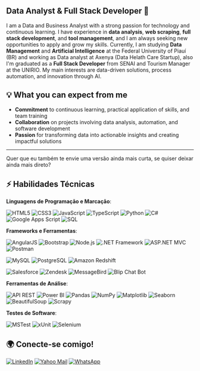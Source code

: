 ## Data Analyst & Full Stack Developer 👋

I am a Data and Business Analyst with a strong passion for technology and continuous learning. I have experience in **data analysis**, **web scraping**, **full stack development**, and **tool management**, and I am always seeking new opportunities to apply and grow my skills. Currently, I am studying **Data Management** and **Artificial Intelligence** at the Federal University of Piauí (BR) and working as Data analyst at Axenya (Data Helath Care Startup), also I'm graduated as a **Full Stack Developer** from SENAI and Tourism Manager at the UNIRIO. My main interests are data-driven solutions, process automation, and innovation through AI.

## 💡 What you can expect from me
- **Commitment** to continuous learning, practical application of skills, and team training
- **Collaboration** on projects involving data analysis, automation, and software development
- **Passion** for transforming data into actionable insights and creating impactful solutions

---

Quer que eu também te envie uma versão ainda mais curta, se quiser deixar ainda mais direto?

## ⚡️ Habilidades Técnicas

**Linguagens de Programação e Marcação**:

![HTML5](https://img.shields.io/badge/-HTML5-E34F26?style=flat-square&logo=html5&logoColor=white)
![CSS3](https://img.shields.io/badge/-CSS3-1572B6?style=flat-square&logo=css3)
![JavaScript](https://img.shields.io/badge/-JavaScript-F7DF1E?style=flat-square&logo=javascript&logoColor=black)
![TypeScript](https://img.shields.io/badge/-TypeScript-3178C6?style=flat-square&logo=typescript&logoColor=white)
![Python](https://img.shields.io/badge/-Python-3776AB?style=flat-square&logo=python&logoColor=white)
![C#](https://img.shields.io/badge/-C%23-239120?style=flat-square&logo=c-sharp&logoColor=white)
![Google Apps Script](https://img.shields.io/badge/-Google_Apps_Script-4285F4?style=flat-square&logo=google-apps-script&logoColor=white)
![SQL](https://img.shields.io/badge/-SQL-003B57?style=flat-square&logo=mysql&logoColor=white) 

**Frameworks e Ferramentas**:

![AngularJS](https://img.shields.io/badge/-AngularJS-DD0031?style=flat-square&logo=angularjs&logoColor=white)
![Bootstrap](https://img.shields.io/badge/-Bootstrap-563D7C?style=flat-square&logo=bootstrap&logoColor=white)
![Node.js](https://img.shields.io/badge/-Node.js-339933?style=flat-square&logo=node.js&logoColor=white)
![.NET Framework](https://img.shields.io/badge/-.NET-512BD4?style=flat-square&logo=dot-net&logoColor=white)
![ASP.NET MVC](https://img.shields.io/badge/-ASP.NET%20MVC-512BD4?style=flat-square&logo=dot-net)
![Postman](https://img.shields.io/badge/-Postman-FF6C37?style=flat-square&logo=postman&logoColor=white)

![MySQL](https://img.shields.io/badge/-MySQL-4479A1?style=flat-square&logo=mysql&logoColor=white)
![PostgreSQL](https://img.shields.io/badge/-PostgreSQL-336791?style=flat-square&logo=postgresql&logoColor=white)
![Amazon Redshift](https://img.shields.io/badge/-Amazon%20Redshift-FF9900?style=flat-square&logo=amazon-redshift&logoColor=white)

![Salesforce](https://img.shields.io/badge/-Salesforce-00A1E0?style=flat-square&logo=salesforce&logoColor=white)
![Zendesk](https://img.shields.io/badge/-Zendesk-03363D?style=flat-square&logo=zendesk&logoColor=white)
![MessageBird](https://img.shields.io/badge/-MessageBird-1B9CFC?style=flat-square&logo=messagebird&logoColor=white)
![Blip Chat Bot](https://img.shields.io/badge/-Blip_Chat_Bot-00BFFF?style=flat-square) 


**Ferramentas de Análise**:

![API REST](https://img.shields.io/badge/-API_REST-FF6F00?style=flat-square&logo=api)
![Power BI](https://img.shields.io/badge/-Power_BI-F2C811?style=flat-square&logo=powerbi&logoColor=black)
![Pandas](https://img.shields.io/badge/-Pandas-150458?style=flat-square&logo=pandas)
![NumPy](https://img.shields.io/badge/-NumPy-013243?style=flat-square&logo=numpy&logoColor=white)
![Matplotlib](https://img.shields.io/badge/-Matplotlib-3776AB?style=flat-square&logo=python&logoColor=white)
![Seaborn](https://img.shields.io/badge/-Seaborn-3776AB?style=flat-square&logo=python&logoColor=white)
![BeautifulSoup](https://img.shields.io/badge/-BeautifulSoup-3776AB?style=flat-square&logo=python&logoColor=white)
![Scrapy](https://img.shields.io/badge/-Scrapy-066DA5?style=flat-square&logo=scrapy&logoColor=white)

**Testes de Software**:

![MSTest](https://img.shields.io/badge/-MSTest-007ACC?style=flat-square&logo=visual-studio&logoColor=white)
![xUnit](https://img.shields.io/badge/-xUnit-5C2D91?style=flat-square&logo=dot-net&logoColor=white)
![Selenium](https://img.shields.io/badge/-Selenium-43B02A?style=flat-square&logo=selenium&logoColor=white)

## 🌍 Conecte-se comigo!
[![LinkedIn](https://img.shields.io/badge/-LinkedIn-0077B5?style=flat-square&logo=linkedin&logoColor=white)](https://www.linkedin.com/in/s%C3%A9rgio-fonte-319649138/)
[![Yahoo Mail](https://img.shields.io/badge/-Yahoo_Mail-6001D2?style=flat-square&logo=yahoo&logoColor=white)](mailto:s.fonte@yahoo.com)
[![WhatsApp](https://img.shields.io/badge/-WhatsApp-25D366?style=flat-square&logo=whatsapp&logoColor=white)](https://wa.me/5521983061714)
